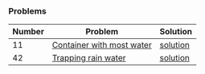 ### Problems

|  Number | Problem |   Solution |
| --- | --- | --- |
|  11 | [Container with most water](https://leetcode.com/problems/container-with-most-water/) | [solution](/String/container_with_most_water.py)|
|  42 | [Trapping rain water](https://leetcode.com/problems/trapping-rain-water/) | [solution](/String/trapping_rain_water.py)|
